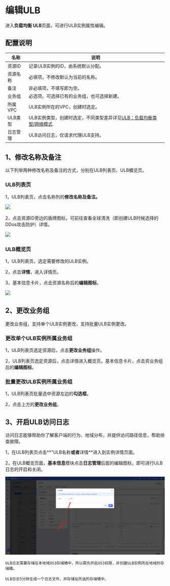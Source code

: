 
# 编辑ULB

进入**负载均衡 ULB**页面，可进行ULB实例属性编辑。

## 配置说明
|名称|说明|
|---|---|
|资源ID|记录ULB实例的ID，由系统默认分配。|
|资源名称|必填项，不修改默认为当前的名称。|
|备注|非必填项，不填写即为空。|
|业务组|必选项。可选择已有的业务组，也可选择新建。|
|所属VPC|ULB实例所在的VPC，创建时选定。|
|ULB类型|ULB实例类型，创建时选定，不同类型差异详见[ULB：负载均衡类型/网络模式](https://docs.ucloud.cn/ulb/fast/createulb/networktype).|
|日志管理|ULB访问日志，仅请求代理ULB支持。|

## 1、修改名称及备注

以下列举两种修改名称及备注的方式，分别在ULB列表页、ULB概览页。

### ULB列表页

1，ULB列表页，点击名称列的**修改名称及备注。**

![](/images/editulb02.png)

2，点击资源ID旁边的盾牌图标，可前往查看全球清洗（即创建ULB时候选择的DDos攻击防护）详情。

![](/images/go_to_uanycastclean.png)


### ULB概览页

1，ULB列表页，选定需要修改的ULB实例。

2，点击**详情**，进入详情页。

3，基本信息卡片，点击资源名称后的**编辑图标**。

![](/images/editulb01.png)

## 2、更改业务组

更改业务组，支持单个ULB实例更改，支持批量ULB实例更改。

### 更改单个ULB实例所属业务组

1，ULB列表页选定资源后，点击**更改业务组**操作。

2，ULB列表页选定资源后，点击详情进入概览页。基本信息卡片，点击资业务组后的**编辑图标**。

### 批量更改ULB实例所属业务组

1，ULB列表页批量选中资源左边的**勾选框**。

2，点击上方的**更改业务组**。


## 3、开启ULB访问日志

访问日志能够帮助你了解客户端的行为、地域分布，并提供访问路径信息，帮助排查故障。

1，在ULB列表页点击**”ULB名称**或者**详情**进入到实例详情页面。

2，在ULB概览页面，**基本信息**模块点击**日志管理**后面的编辑图标，即可进行ULB日志的开启和关闭。

![](/images/ulblog.png)

```
ULB日志需要存储在本地域US3存储桶中，所以需先开启US3权限，并创建ULB实例所在地域的存储桶。

ULB日志5分钟生成一个日志文件，并存储在所选的存储桶中。
```




